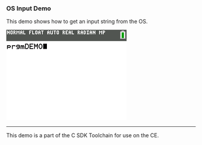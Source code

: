 ### OS Input Demo

This demo shows how to get an input string from the OS.

![Screenshot](screenshot.png)

---

This demo is a part of the C SDK Toolchain for use on the CE.
